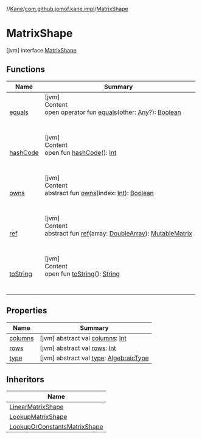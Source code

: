 //[Kane](../../index.md)/[com.github.jomof.kane.impl](../index.md)/[MatrixShape](index.md)



# MatrixShape  
 [jvm] interface [MatrixShape](index.md)   


## Functions  
  
|  Name|  Summary| 
|---|---|
| <a name="kotlin/Any/equals/#kotlin.Any?/PointingToDeclaration/"></a>[equals](../../com.github.jomof.kane.impl.visitor/-difference-visitor/index.md#%5Bkotlin%2FAny%2Fequals%2F%23kotlin.Any%3F%2FPointingToDeclaration%2F%5D%2FFunctions%2F-1708749669)| <a name="kotlin/Any/equals/#kotlin.Any?/PointingToDeclaration/"></a>[jvm]  <br>Content  <br>open operator fun [equals](../../com.github.jomof.kane.impl.visitor/-difference-visitor/index.md#%5Bkotlin%2FAny%2Fequals%2F%23kotlin.Any%3F%2FPointingToDeclaration%2F%5D%2FFunctions%2F-1708749669)(other: [Any](https://kotlinlang.org/api/latest/jvm/stdlib/kotlin/-any/index.html)?): [Boolean](https://kotlinlang.org/api/latest/jvm/stdlib/kotlin/-boolean/index.html)  <br><br><br>
| <a name="kotlin/Any/hashCode/#/PointingToDeclaration/"></a>[hashCode](../../com.github.jomof.kane.impl.visitor/-difference-visitor/index.md#%5Bkotlin%2FAny%2FhashCode%2F%23%2FPointingToDeclaration%2F%5D%2FFunctions%2F-1708749669)| <a name="kotlin/Any/hashCode/#/PointingToDeclaration/"></a>[jvm]  <br>Content  <br>open fun [hashCode](../../com.github.jomof.kane.impl.visitor/-difference-visitor/index.md#%5Bkotlin%2FAny%2FhashCode%2F%23%2FPointingToDeclaration%2F%5D%2FFunctions%2F-1708749669)(): [Int](https://kotlinlang.org/api/latest/jvm/stdlib/kotlin/-int/index.html)  <br><br><br>
| <a name="com.github.jomof.kane.impl/MatrixShape/owns/#kotlin.Int/PointingToDeclaration/"></a>[owns](owns.md)| <a name="com.github.jomof.kane.impl/MatrixShape/owns/#kotlin.Int/PointingToDeclaration/"></a>[jvm]  <br>Content  <br>abstract fun [owns](owns.md)(index: [Int](https://kotlinlang.org/api/latest/jvm/stdlib/kotlin/-int/index.html)): [Boolean](https://kotlinlang.org/api/latest/jvm/stdlib/kotlin/-boolean/index.html)  <br><br><br>
| <a name="com.github.jomof.kane.impl/MatrixShape/ref/#kotlin.DoubleArray/PointingToDeclaration/"></a>[ref](ref.md)| <a name="com.github.jomof.kane.impl/MatrixShape/ref/#kotlin.DoubleArray/PointingToDeclaration/"></a>[jvm]  <br>Content  <br>abstract fun [ref](ref.md)(array: [DoubleArray](https://kotlinlang.org/api/latest/jvm/stdlib/kotlin/-double-array/index.html)): [MutableMatrix](../-mutable-matrix/index.md)  <br><br><br>
| <a name="kotlin/Any/toString/#/PointingToDeclaration/"></a>[toString](../../com.github.jomof.kane.impl.visitor/-difference-visitor/index.md#%5Bkotlin%2FAny%2FtoString%2F%23%2FPointingToDeclaration%2F%5D%2FFunctions%2F-1708749669)| <a name="kotlin/Any/toString/#/PointingToDeclaration/"></a>[jvm]  <br>Content  <br>open fun [toString](../../com.github.jomof.kane.impl.visitor/-difference-visitor/index.md#%5Bkotlin%2FAny%2FtoString%2F%23%2FPointingToDeclaration%2F%5D%2FFunctions%2F-1708749669)(): [String](https://kotlinlang.org/api/latest/jvm/stdlib/kotlin/-string/index.html)  <br><br><br>


## Properties  
  
|  Name|  Summary| 
|---|---|
| <a name="com.github.jomof.kane.impl/MatrixShape/columns/#/PointingToDeclaration/"></a>[columns](columns.md)| <a name="com.github.jomof.kane.impl/MatrixShape/columns/#/PointingToDeclaration/"></a> [jvm] abstract val [columns](columns.md): [Int](https://kotlinlang.org/api/latest/jvm/stdlib/kotlin/-int/index.html)   <br>
| <a name="com.github.jomof.kane.impl/MatrixShape/rows/#/PointingToDeclaration/"></a>[rows](rows.md)| <a name="com.github.jomof.kane.impl/MatrixShape/rows/#/PointingToDeclaration/"></a> [jvm] abstract val [rows](rows.md): [Int](https://kotlinlang.org/api/latest/jvm/stdlib/kotlin/-int/index.html)   <br>
| <a name="com.github.jomof.kane.impl/MatrixShape/type/#/PointingToDeclaration/"></a>[type](type.md)| <a name="com.github.jomof.kane.impl/MatrixShape/type/#/PointingToDeclaration/"></a> [jvm] abstract val [type](type.md): [AlgebraicType](../../com.github.jomof.kane.impl.types/-algebraic-type/index.md)   <br>


## Inheritors  
  
|  Name| 
|---|
| <a name="com.github.jomof.kane.impl/LinearMatrixShape///PointingToDeclaration/"></a>[LinearMatrixShape](../-linear-matrix-shape/index.md)
| <a name="com.github.jomof.kane.impl/LookupMatrixShape///PointingToDeclaration/"></a>[LookupMatrixShape](../-lookup-matrix-shape/index.md)
| <a name="com.github.jomof.kane.impl/LookupOrConstantsMatrixShape///PointingToDeclaration/"></a>[LookupOrConstantsMatrixShape](../-lookup-or-constants-matrix-shape/index.md)

